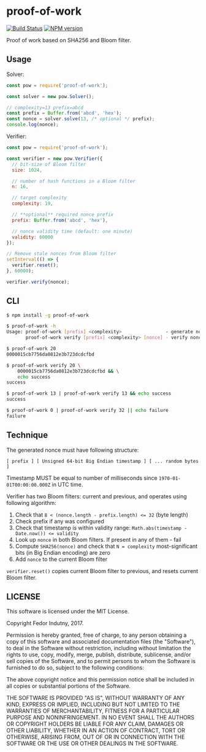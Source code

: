 # proof-of-work
[![Build Status](https://secure.travis-ci.org/indutny/proof-of-work.png)](http://travis-ci.org/indutny/proof-of-work)
[![NPM version](https://badge.fury.io/js/proof-of-work.svg)](http://badge.fury.io/js/proof-of-work)

Proof of work based on SHA256 and Bloom filter.

## Usage

Solver:
```js
const pow = require('proof-of-work');

const solver = new pow.Solver();

// complexity=13 prefix=abcd
const prefix = Buffer.from('abcd', 'hex');
const nonce = solver.solve(13, /* optional */ prefix);
console.log(nonce);
```

Verifier:
```js
const pow = require('proof-of-work');

const verifier = new pow.Verifier({
  // bit-size of Bloom filter
  size: 1024,

  // number of hash functions in a Bloom filter
  n: 16,

  // target complexity
  complexity: 19,

  // **optional** required nonce prefix
  prefix: Buffer.from('abcd', 'hex'),

  // nonce validity time (default: one minute)
  validity: 60000
});

// Remove stale nonces from Bloom filter
setInterval(() => {
  verifier.reset();
}, 60000);

verifier.verify(nonce);
```

## CLI

```bash
$ npm install -g proof-of-work

$ proof-of-work -h
Usage: proof-of-work [prefix] <complexity>                - generate nonce
       proof-of-work verify [prefix] <complexity> [nonce] - verify nonce

$ proof-of-work 20
0000015cb7756da0812e3b723dcdcfbd

$ proof-of-work verify 20 \
    0000015cb7756da0812e3b723dcdcfbd && \
    echo success
success

$ proof-of-work 13 | proof-of-work verify 13 && echo success
success

$ proof-of-work 0 | proof-of-work verify 32 || echo failure
failure
```

## Technique

The generated nonce must have following structure:

```
[ prefix ] [ Unsigned 64-bit Big Endian timestamp ] [ ... random bytes ]
```

Timestamp MUST be equal to number of milliseconds since
`1970-01-01T00:00:00.000Z` in UTC time.

Verifier has two Bloom filters: current and previous, and operates using
following algorithm:

1. Check that `8 < (nonce.length - prefix.length) <= 32` (byte length)
2. Check prefix if any was configured
3. Check that timestamp is within validity range:
   `Math.abs(timestamp - Date.now()) <= validity`
4. Look up `nonce` in both Bloom filters. If present in any of them - fail
5. Compute `SHA256(nonce)` and check that `N = complexity` most-significant bits
   (in Big Endian encoding) are zero
6. Add `nonce` to the current Bloom filter

`verifier.reset()` copies current Bloom filter to previous, and resets current
Bloom filter.

## LICENSE

This software is licensed under the MIT License.

Copyright Fedor Indutny, 2017.

Permission is hereby granted, free of charge, to any person obtaining a
copy of this software and associated documentation files (the
"Software"), to deal in the Software without restriction, including
without limitation the rights to use, copy, modify, merge, publish,
distribute, sublicense, and/or sell copies of the Software, and to permit
persons to whom the Software is furnished to do so, subject to the
following conditions:

The above copyright notice and this permission notice shall be included
in all copies or substantial portions of the Software.

THE SOFTWARE IS PROVIDED "AS IS", WITHOUT WARRANTY OF ANY KIND, EXPRESS
OR IMPLIED, INCLUDING BUT NOT LIMITED TO THE WARRANTIES OF
MERCHANTABILITY, FITNESS FOR A PARTICULAR PURPOSE AND NONINFRINGEMENT. IN
NO EVENT SHALL THE AUTHORS OR COPYRIGHT HOLDERS BE LIABLE FOR ANY CLAIM,
DAMAGES OR OTHER LIABILITY, WHETHER IN AN ACTION OF CONTRACT, TORT OR
OTHERWISE, ARISING FROM, OUT OF OR IN CONNECTION WITH THE SOFTWARE OR THE
USE OR OTHER DEALINGS IN THE SOFTWARE.
